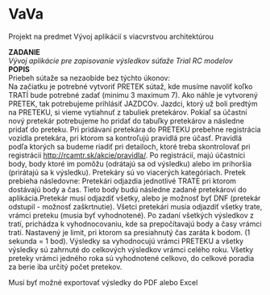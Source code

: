 # VaVa
Projekt na predmet Vývoj aplikácií s viacvrstvou architektúrou

**ZADANIE** <br>
*Vývoj aplikácie pre zapisovanie výsledkov súťaže Trial RC modelov* <br>
**POPIS** <br>
Priebeh sútaže sa nezaobíde bez týchto úkonov: <br>
Na začiatku je potrebné vytvoriť PRETEK sútaž, kde musíme navoliť koľko TRATÍ bude potrebné zadať (minimu 3 maximum 7). 
Ako náhle je vytvorený PRETEK, tak potrebujeme prihlásiť JAZDCOv. Jazdci, ktorý už boli predtým na PRETEKU, si vieme vytiahnuť z tabuliek pretekárov. Pokiaľ sa účastní nový pretekár potrebujeme ho pridať do tabuľky pretekárov a následne pridať do preteku. Pri pridávaní pretekára do PRETEKU prebehne registrácia vozidla pretekára, pri ktorom sa kontroľujú pravidlá pre účasť. Pravidlá podľa ktorých sa budeme riadiť pri detailoch, ktoré treba skontrolovať pri registrácii http://rcamtr.sk/akcie/pravidla/. Po registrácií, majú účastníci body, body ktoré im pomôžu (odrátajú sa od výsledku) alebo im prihoršia (prirátajú sa k výsledku). Pretekáry sú vo viacerých kategóriach.
Pretek prebieha následovne: Pretekári odjazdia jednotlivé TRATE pri ktorom dostávajú body a čas. Tieto body budú následne zadané pretekárovi do aplikácia.Pretekár musí odjazdiť všetky, alebo je možnosť byť DNF (pretekár odstupil - možnosť zaškrtnutie). Všetci pretekári musia odjazdiť všetky trate, vrámci preteku (musia byť vyhodnotené). 
Po zadaní všetkých výsledkov z tratí, prichádza k vyhodnocovaniu, kde sa prepočítavajú body a časy vrámci tratí. Nastavený je limit, pri ktorom sa presiahnutý čas zaráta k bodom. (1 sekunda = 1 bod). Výsledky sa vyhodnocujú vrámci PRETEKU a všetky výsledky sú zahrnuté do celkových výsledkov vrámci celého roku. 
Všetky preteky vrámci jedného roka sú vyhodnotené celkovo, do celkové poradia za berie iba určitý počet pretekov.

Musí byť možné exportovať výsledky do PDF alebo Excel
